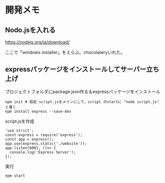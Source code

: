 開発メモ
===

Nodo.jsを入れる
---

https://nodejs.org/ja/download/

ここで「windows installer」をえらぶ。chocolateryいれた。

expressパッケージをインストールしてサーバー立ち上げ
---

プロジェクトフォルダにpackage.json作る＆expressパッケージをインストール

```
npm init # 設定 script.jsをメインにして、script のstartに "node script.js" と書く
npm install express --save-dev
```

script.jsを作成
```
'use strict';
const express = require('express');
const app = express();
app.use(express.static('./website'));
app.listen(8001, ()=> {
  console.log('Express Server');
});
```

実行
```
npm start
```
